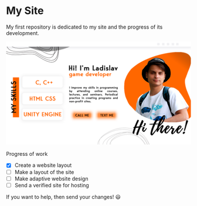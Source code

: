 # My Site
My first repository is dedicated to my site and the progress of its development.
 
 ![myLayout](https://github.com/Kobyborali/mySite/blob/main/layouts/mySiteJuliaLayouts.png)
 
 Progress of work
- [X] Create a website layout
- [ ] Make a layout of the site
- [ ] Make adaptive website design
- [ ] Send a verified site for hosting

If you want to help, then send your changes! :smiley:
